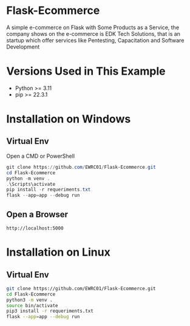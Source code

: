 # Flask-Ecommerce

A simple e-commerce on Flask with Some Products as a Service, the company shows on the e-commerce is EDK Tech Solutions, that is an startup which offer services like Pentesting, Capacitation and
Software Development

# Versions Used in This Example

- Python >= 3.11
- pip >= 22.3.1

# Installation on Windows

## Virtual Env 

Open a CMD or PowerShell

```powershell
git clone https://github.com/EWRC01/Flask-Ecommerce.git
cd Flask-Ecommerce
python -m venv .
.\Scripts\activate
pip install -r requeriments.txt
flask --app=app --debug run
```
## Open a Browser 

```
http://localhost:5000
```

# Installation on Linux

## Virtual Env

```bash
git clone https://github.com/EWRC01/Flask-Ecommerce.git
cd Flask-Ecommerce
python3 -m venv .
source bin/activate
pip3 install -r requeriments.txt
flask --app=app --debug run
```

